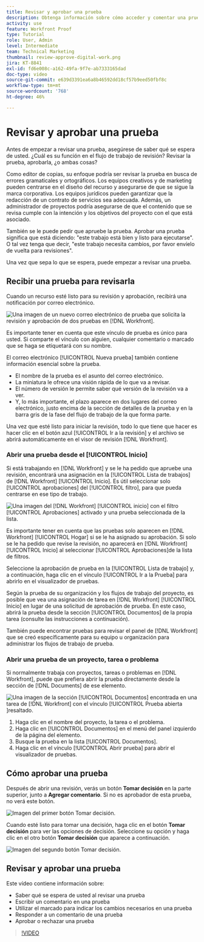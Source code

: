 ```yaml
---
title: Revisar y aprobar una prueba
description: Obtenga información sobre cómo acceder y comentar una prueba, utilice el marcado para indicar los cambios necesarios, responda a los comentarios de la prueba y tome una decisión sobre una prueba en [!DNL Workfront].
activity: use
feature: Workfront Proof
type: Tutorial
role: User, Admin
level: Intermediate
team: Technical Marketing
thumbnail: review-approve-digital-work.png
jira: KT-8841
exl-id: fd6e008c-a162-49fa-9f7e-ab7333165dad
doc-type: video
source-git-commit: e639d3391ea6a8b46592dd18cf57b9eed50fbf8c
workflow-type: tm+mt
source-wordcount: '768'
ht-degree: 46%

---
```


# Revisar y aprobar una prueba

Antes de empezar a revisar una prueba, asegúrese de saber qué se espera de usted. ¿Cuál es su función en el flujo de trabajo de revisión? Revisar la prueba, aprobarla, ¿o ambas cosas?

Como editor de copias, su enfoque podría ser revisar la prueba en busca de errores gramaticales y ortográficos. Los equipos creativos y de marketing pueden centrarse en el diseño del recurso y asegurarse de que se sigue la marca corporativa. Los equipos jurídicos pueden garantizar que la redacción de un contrato de servicios sea adecuada. Además, un administrador de proyectos podría asegurarse de que el contenido que se revisa cumple con la intención y los objetivos del proyecto con el que está asociado.

También se le puede pedir que apruebe la prueba. Aprobar una prueba significa que está diciendo: &quot;este trabajo está bien y listo para ejecutarse&quot;. O tal vez tenga que decir, &quot;este trabajo necesita cambios, por favor envíelo de vuelta para revisiones&quot;.

Una vez que sepa lo que se espera, puede empezar a revisar una prueba.

## Recibir una prueba para revisarla

Cuando un recurso esté listo para su revisión y aprobación, recibirá una notificación por correo electrónico.

![Una imagen de un nuevo correo electrónico de prueba que solicita la revisión y aprobación de dos pruebas en [!DNL  Workfront].](assets/new-proof-emails.png)

Es importante tener en cuenta que este vínculo de prueba es único para usted. Si comparte el vínculo con alguien, cualquier comentario o marcado que se haga se etiquetará con su nombre.

El correo electrónico [!UICONTROL Nueva prueba] también contiene información esencial sobre la prueba.

* El nombre de la prueba es el asunto del correo electrónico.
* La miniatura le ofrece una visión rápida de lo que va a revisar.
* El número de versión le permite saber qué versión de la revisión va a ver.
* Y, lo más importante, el plazo aparece en dos lugares del correo electrónico, justo encima de la sección de detalles de la prueba y en la barra gris de la fase del flujo de trabajo de la que forma parte.

Una vez que esté listo para iniciar la revisión, todo lo que tiene que hacer es hacer clic en el botón azul [!UICONTROL Ir a la revisión] y el archivo se abrirá automáticamente en el visor de revisión [!DNL Workfront].

### Abrir una prueba desde el [!UICONTROL Inicio]

Si está trabajando en [!DNL Workfront] y se le ha pedido que apruebe una revisión, encontrará una asignación en la [!UICONTROL Lista de trabajos] de [!DNL Workfront] [!UICONTROL Inicio]. Es útil seleccionar solo [!UICONTROL aprobaciones] del [!UICONTROL filtro], para que pueda centrarse en ese tipo de trabajo.

![Una imagen del [!DNL Workfront] [!UICONTROL inicio] con el filtro [!UICONTROL Aprobaciones] activado y una prueba seleccionada de la lista.](assets/open-proof-from-home.png)

Es importante tener en cuenta que las pruebas solo aparecen en [!DNL Workfront] [!UICONTROL Hogar] si se le ha asignado su aprobación. Si solo se le ha pedido que revise la revisión, no aparecerá en [!DNL Workfront] [!UICONTROL Inicio] al seleccionar [!UICONTROL Aprobaciones]de la lista de filtros.

Seleccione la aprobación de prueba en la [!UICONTROL Lista de trabajo] y, a continuación, haga clic en el vínculo [!UICONTROL Ir a la Prueba] para abrirlo en el visualizador de pruebas.

Según la prueba de su organización y los flujos de trabajo del proyecto, es posible que vea una asignación de tarea en [!DNL Workfront] [!UICONTROL Inicio] en lugar de una solicitud de aprobación de prueba. En este caso, abrirá la prueba desde la sección [!UICONTROL Documentos] de la propia tarea (consulte las instrucciones a continuación).

También puede encontrar pruebas para revisar el panel de [!DNL Workfront] que se creó específicamente para su equipo u organización para administrar los flujos de trabajo de prueba.

### Abrir una prueba de un proyecto, tarea o problema

Si normalmente trabaja con proyectos, tareas o problemas en [!DNL Workfront], puede que prefiera abrir la prueba directamente desde la sección de [!DNL Documents] de ese elemento.

![Una imagen de la sección [!UICONTROL Documentos] encontrada en una tarea de [!DNL  Workfront] con el vínculo [!UICONTROL Prueba abierta ]resaltado.](assets/open-proof-from-documents.png)

1. Haga clic en el nombre del proyecto, la tarea o el problema.
2. Haga clic en [!UICONTROL Documentos] en el menú del panel izquierdo de la página del elemento.
3. Busque la prueba en la lista [!UICONTROL Documentos].
4. Haga clic en el vínculo [!UICONTROL Abrir prueba] para abrir el visualizador de pruebas.

## Cómo aprobar una prueba

Después de abrir una revisión, verás un botón **Tomar decisión** en la parte superior, junto a **Agregar comentario**. Si no es aprobador de esta prueba, no verá este botón.

![Imagen del primer botón Tomar decisión.](assets/make-decision-1.png)

Cuando esté listo para tomar una decisión, haga clic en el botón **Tomar decisión** para ver las opciones de decisión. Seleccione su opción y haga clic en el otro botón **Tomar decisión** que aparece a continuación.

![Imagen del segundo botón Tomar decisión.](assets/make-decision-2.png)

## Revisar y aprobar una prueba

Este vídeo contiene información sobre:

* Saber qué se espera de usted al revisar una prueba
* Escribir un comentario en una prueba
* Utilizar el marcado para indicar los cambios necesarios en una prueba
* Responder a un comentario de una prueba
* Aprobar o rechazar una prueba

>[!VIDEO](https://video.tv.adobe.com/v/335141/?quality=12&learn=on)

<!--
#### Learn more
* Create and manage proof comments
* Make decisions on a proof
* Review a static proof
* Tag users to share a proof
* Notifications for proof comments and decisions
-->

<!--
#### Guides
* Reviewing proofs in [!DNL Workfront]
* -->
